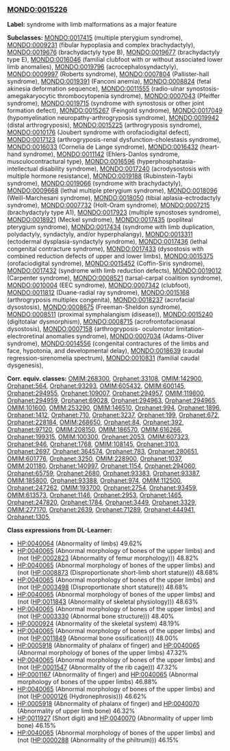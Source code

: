 
### [MONDO:0015226](http://purl.obolibrary.org/obo/MONDO_0015226)
**Label:** syndrome with limb malformations as a major feature

**Subclasses:** [MONDO:0017415](http://purl.obolibrary.org/obo/MONDO_0017415) (multiple pterygium syndrome), [MONDO:0009231](http://purl.obolibrary.org/obo/MONDO_0009231) (fibular hypoplasia and complex brachydactyly), [MONDO:0019676](http://purl.obolibrary.org/obo/MONDO_0019676) (brachydactyly type B), [MONDO:0019677](http://purl.obolibrary.org/obo/MONDO_0019677) (brachydactyly type E), [MONDO:0016046](http://purl.obolibrary.org/obo/MONDO_0016046) (familial clubfoot with or without associated lower limb anomalies), [MONDO:0019796](http://purl.obolibrary.org/obo/MONDO_0019796) (acrocephalosyndactyly), [MONDO:0009997](http://purl.obolibrary.org/obo/MONDO_0009997) (Roberts syndrome), [MONDO:0007804](http://purl.obolibrary.org/obo/MONDO_0007804) (Pallister-hall syndrome), [MONDO:0019391](http://purl.obolibrary.org/obo/MONDO_0019391) (Fanconi anemia), [MONDO:0008824](http://purl.obolibrary.org/obo/MONDO_0008824) (fetal akinesia deformation sequence), [MONDO:0011555](http://purl.obolibrary.org/obo/MONDO_0011555) (radio-ulnar synostosis-amegakaryocytic thrombocytopenia syndrome), [MONDO:0007043](http://purl.obolibrary.org/obo/MONDO_0007043) (Pfeiffer syndrome), [MONDO:0019715](http://purl.obolibrary.org/obo/MONDO_0019715) (syndrome with synostosis or other joint formation defect), [MONDO:0015267](http://purl.obolibrary.org/obo/MONDO_0015267) (Feingold syndrome), [MONDO:0017049](http://purl.obolibrary.org/obo/MONDO_0017049) (hypomyelination neuropathy-arthrogryposis syndrome), [MONDO:0019942](http://purl.obolibrary.org/obo/MONDO_0019942) (distal arthrogryposis), [MONDO:0015225](http://purl.obolibrary.org/obo/MONDO_0015225) (arthrogryposis syndrome), [MONDO:0010176](http://purl.obolibrary.org/obo/MONDO_0010176) (Joubert syndrome with orofaciodigital defect), [MONDO:0017123](http://purl.obolibrary.org/obo/MONDO_0017123) (arthrogryposis-renal dysfunction-cholestasis syndrome), [MONDO:0016033](http://purl.obolibrary.org/obo/MONDO_0016033) (Cornelia de Lange syndrome), [MONDO:0016432](http://purl.obolibrary.org/obo/MONDO_0016432) (heart-hand syndrome), [MONDO:0011142](http://purl.obolibrary.org/obo/MONDO_0011142) (Ehlers-Danlos syndrome, musculocontractural type), [MONDO:0016596](http://purl.obolibrary.org/obo/MONDO_0016596) (hyperphosphatasia-intellectual disability syndrome), [MONDO:0017240](http://purl.obolibrary.org/obo/MONDO_0017240) (acrodysostosis with multiple hormone resistance), [MONDO:0019188](http://purl.obolibrary.org/obo/MONDO_0019188) (Rubinstein-Taybi syndrome), [MONDO:0019066](http://purl.obolibrary.org/obo/MONDO_0019066) (syndrome with brachydactyly), [MONDO:0009668](http://purl.obolibrary.org/obo/MONDO_0009668) (lethal multiple pterygium syndrome), [MONDO:0018096](http://purl.obolibrary.org/obo/MONDO_0018096) (Weill-Marchesani syndrome), [MONDO:0018050](http://purl.obolibrary.org/obo/MONDO_0018050) (tibial aplasia-ectrodactyly syndrome), [MONDO:0007732](http://purl.obolibrary.org/obo/MONDO_0007732) (Holt-Oram syndrome), [MONDO:0007215](http://purl.obolibrary.org/obo/MONDO_0007215) (brachydactyly type A1), [MONDO:0017923](http://purl.obolibrary.org/obo/MONDO_0017923) (multiple synostoses syndrome), [MONDO:0018921](http://purl.obolibrary.org/obo/MONDO_0018921) (Meckel syndrome), [MONDO:0017435](http://purl.obolibrary.org/obo/MONDO_0017435) (popliteal pterygium syndrome), [MONDO:0017434](http://purl.obolibrary.org/obo/MONDO_0017434) (syndrome with limb duplication, polydactyly, syndactyly, and/or hyperphalangy), [MONDO:0013311](http://purl.obolibrary.org/obo/MONDO_0013311) (ectodermal dysplasia-syndactyly syndrome), [MONDO:0017436](http://purl.obolibrary.org/obo/MONDO_0017436) (lethal congenital contracture syndrome), [MONDO:0017433](http://purl.obolibrary.org/obo/MONDO_0017433) (dysostosis with combined reduction defects of upper and lower limbs), [MONDO:0015375](http://purl.obolibrary.org/obo/MONDO_0015375) (orofaciodigital syndrome), [MONDO:0015452](http://purl.obolibrary.org/obo/MONDO_0015452) (Coffin-Siris syndrome), [MONDO:0017432](http://purl.obolibrary.org/obo/MONDO_0017432) (syndrome with limb reduction defects), [MONDO:0019012](http://purl.obolibrary.org/obo/MONDO_0019012) (Carpenter syndrome), [MONDO:0008521](http://purl.obolibrary.org/obo/MONDO_0008521) (tarsal-carpal coalition syndrome), [MONDO:0010004](http://purl.obolibrary.org/obo/MONDO_0010004) (EEC syndrome), [MONDO:0007342](http://purl.obolibrary.org/obo/MONDO_0007342) (clubfoot), [MONDO:0011812](http://purl.obolibrary.org/obo/MONDO_0011812) (Duane-radial ray syndrome), [MONDO:0015168](http://purl.obolibrary.org/obo/MONDO_0015168) (arthrogryposis multiplex congenita), [MONDO:0018237](http://purl.obolibrary.org/obo/MONDO_0018237) (acrofacial dysostosis), [MONDO:0008675](http://purl.obolibrary.org/obo/MONDO_0008675) (Freeman-Sheldon syndrome), [MONDO:0008511](http://purl.obolibrary.org/obo/MONDO_0008511) (proximal symphalangism (disease)), [MONDO:0015240](http://purl.obolibrary.org/obo/MONDO_0015240) (digitotalar dysmorphism), [MONDO:0008715](http://purl.obolibrary.org/obo/MONDO_0008715) (acrofrontofacionasal dysostosis), [MONDO:0007158](http://purl.obolibrary.org/obo/MONDO_0007158) (arthrogryposis- oculomotor limitation-electroretinal anomalies syndrome), [MONDO:0007034](http://purl.obolibrary.org/obo/MONDO_0007034) (Adams-Oliver syndrome), [MONDO:0014556](http://purl.obolibrary.org/obo/MONDO_0014556) (congenital contractures of the limbs and face, hypotonia, and developmental delay), [MONDO:0018639](http://purl.obolibrary.org/obo/MONDO_0018639) (caudal regression-sirenomelia spectrum), [MONDO:0010831](http://purl.obolibrary.org/obo/MONDO_0010831) (familial caudal dysgenesis), 

**Corr. equiv. classes:** [OMIM:268300](http://purl.obolibrary.org/obo/OMIM_268300), [Orphanet:33108](http://www.orpha.net/ORDO/Orphanet_33108), [OMIM:142900](http://purl.obolibrary.org/obo/OMIM_142900), [Orphanet:564](http://www.orpha.net/ORDO/Orphanet_564), [Orphanet:93293](http://www.orpha.net/ORDO/Orphanet_93293), [OMIM:605432](http://purl.obolibrary.org/obo/OMIM_605432), [OMIM:600145](http://purl.obolibrary.org/obo/OMIM_600145), [Orphanet:294955](http://www.orpha.net/ORDO/Orphanet_294955), [Orphanet:109007](http://www.orpha.net/ORDO/Orphanet_109007), [Orphanet:294957](http://www.orpha.net/ORDO/Orphanet_294957), [OMIM:119800](http://purl.obolibrary.org/obo/OMIM_119800), [Orphanet:294959](http://www.orpha.net/ORDO/Orphanet_294959), [Orphanet:69028](http://www.orpha.net/ORDO/Orphanet_69028), [Orphanet:294963](http://www.orpha.net/ORDO/Orphanet_294963), [Orphanet:294965](http://www.orpha.net/ORDO/Orphanet_294965), [OMIM:101600](http://purl.obolibrary.org/obo/OMIM_101600), [OMIM:253290](http://purl.obolibrary.org/obo/OMIM_253290), [OMIM:146510](http://purl.obolibrary.org/obo/OMIM_146510), [Orphanet:994](http://www.orpha.net/ORDO/Orphanet_994), [Orphanet:1896](http://www.orpha.net/ORDO/Orphanet_1896), [Orphanet:1412](http://www.orpha.net/ORDO/Orphanet_1412), [Orphanet:710](http://www.orpha.net/ORDO/Orphanet_710), [Orphanet:3237](http://www.orpha.net/ORDO/Orphanet_3237), [Orphanet:199](http://www.orpha.net/ORDO/Orphanet_199), [Orphanet:672](http://www.orpha.net/ORDO/Orphanet_672), [Orphanet:228184](http://www.orpha.net/ORDO/Orphanet_228184), [OMIM:268650](http://purl.obolibrary.org/obo/OMIM_268650), [Orphanet:84](http://www.orpha.net/ORDO/Orphanet_84), [Orphanet:392](http://www.orpha.net/ORDO/Orphanet_392), [Orphanet:97120](http://www.orpha.net/ORDO/Orphanet_97120), [OMIM:208150](http://purl.obolibrary.org/obo/OMIM_208150), [OMIM:186570](http://purl.obolibrary.org/obo/OMIM_186570), [OMIM:616266](http://purl.obolibrary.org/obo/OMIM_616266), [Orphanet:199315](http://www.orpha.net/ORDO/Orphanet_199315), [OMIM:100300](http://purl.obolibrary.org/obo/OMIM_100300), [Orphanet:2053](http://www.orpha.net/ORDO/Orphanet_2053), [OMIM:607323](http://purl.obolibrary.org/obo/OMIM_607323), [Orphanet:946](http://www.orpha.net/ORDO/Orphanet_946), [Orphanet:1768](http://www.orpha.net/ORDO/Orphanet_1768), [OMIM:108145](http://purl.obolibrary.org/obo/OMIM_108145), [Orphanet:3103](http://www.orpha.net/ORDO/Orphanet_3103), [Orphanet:2697](http://www.orpha.net/ORDO/Orphanet_2697), [Orphanet:364574](http://www.orpha.net/ORDO/Orphanet_364574), [Orphanet:783](http://www.orpha.net/ORDO/Orphanet_783), [Orphanet:280651](http://www.orpha.net/ORDO/Orphanet_280651), [OMIM:601776](http://purl.obolibrary.org/obo/OMIM_601776), [Orphanet:3250](http://www.orpha.net/ORDO/Orphanet_3250), [OMIM:228900](http://purl.obolibrary.org/obo/OMIM_228900), [Orphanet:1037](http://www.orpha.net/ORDO/Orphanet_1037), [OMIM:201180](http://purl.obolibrary.org/obo/OMIM_201180), [Orphanet:140997](http://www.orpha.net/ORDO/Orphanet_140997), [Orphanet:1154](http://www.orpha.net/ORDO/Orphanet_1154), [Orphanet:294060](http://www.orpha.net/ORDO/Orphanet_294060), [Orphanet:65759](http://www.orpha.net/ORDO/Orphanet_65759), [Orphanet:2680](http://www.orpha.net/ORDO/Orphanet_2680), [Orphanet:93383](http://www.orpha.net/ORDO/Orphanet_93383), [Orphanet:93387](http://www.orpha.net/ORDO/Orphanet_93387), [OMIM:185800](http://purl.obolibrary.org/obo/OMIM_185800), [Orphanet:93388](http://www.orpha.net/ORDO/Orphanet_93388), [Orphanet:974](http://www.orpha.net/ORDO/Orphanet_974), [OMIM:112500](http://purl.obolibrary.org/obo/OMIM_112500), [Orphanet:247262](http://www.orpha.net/ORDO/Orphanet_247262), [OMIM:193700](http://purl.obolibrary.org/obo/OMIM_193700), [Orphanet:2754](http://www.orpha.net/ORDO/Orphanet_2754), [Orphanet:93459](http://www.orpha.net/ORDO/Orphanet_93459), [OMIM:613573](http://purl.obolibrary.org/obo/OMIM_613573), [Orphanet:1146](http://www.orpha.net/ORDO/Orphanet_1146), [Orphanet:2953](http://www.orpha.net/ORDO/Orphanet_2953), [Orphanet:1465](http://www.orpha.net/ORDO/Orphanet_1465), [Orphanet:247820](http://www.orpha.net/ORDO/Orphanet_247820), [Orphanet:1784](http://www.orpha.net/ORDO/Orphanet_1784), [Orphanet:3449](http://www.orpha.net/ORDO/Orphanet_3449), [Orphanet:3329](http://www.orpha.net/ORDO/Orphanet_3329), [OMIM:277170](http://purl.obolibrary.org/obo/OMIM_277170), [Orphanet:2639](http://www.orpha.net/ORDO/Orphanet_2639), [Orphanet:71289](http://www.orpha.net/ORDO/Orphanet_71289), [Orphanet:444941](http://www.orpha.net/ORDO/Orphanet_444941), [Orphanet:1305](http://www.orpha.net/ORDO/Orphanet_1305), 

**Class expressions from DL-Learner:**

- [HP:0040064](http://purl.obolibrary.org/obo/HP_0040064) (Abnormality of limbs) 49.62%
- [HP:0040065](http://purl.obolibrary.org/obo/HP_0040065) (Abnormal morphology of bones of the upper limbs) and (not ([HP:0002823](http://purl.obolibrary.org/obo/HP_0002823) (Abnormality of femur morphology))) 48.82%
- [HP:0040065](http://purl.obolibrary.org/obo/HP_0040065) (Abnormal morphology of bones of the upper limbs) and (not ([HP:0008873](http://purl.obolibrary.org/obo/HP_0008873) (Disproportionate short-limb short stature))) 48.68%
- [HP:0040065](http://purl.obolibrary.org/obo/HP_0040065) (Abnormal morphology of bones of the upper limbs) and (not ([HP:0003498](http://purl.obolibrary.org/obo/HP_0003498) (Disproportionate short stature))) 48.68%
- [HP:0040065](http://purl.obolibrary.org/obo/HP_0040065) (Abnormal morphology of bones of the upper limbs) and (not ([HP:0011843](http://purl.obolibrary.org/obo/HP_0011843) (Abnormality of skeletal physiology))) 48.63%
- [HP:0040065](http://purl.obolibrary.org/obo/HP_0040065) (Abnormal morphology of bones of the upper limbs) and (not ([HP:0003330](http://purl.obolibrary.org/obo/HP_0003330) (Abnormal bone structure))) 48.40%
- [HP:0000924](http://purl.obolibrary.org/obo/HP_0000924) (Abnormality of the skeletal system) 48.19%
- [HP:0040065](http://purl.obolibrary.org/obo/HP_0040065) (Abnormal morphology of bones of the upper limbs) and (not ([HP:0011849](http://purl.obolibrary.org/obo/HP_0011849) (Abnormal bone ossification))) 48.00%
- [HP:0005918](http://purl.obolibrary.org/obo/HP_0005918) (Abnormality of phalanx of finger) and [HP:0040065](http://purl.obolibrary.org/obo/HP_0040065) (Abnormal morphology of bones of the upper limbs) 47.32%
- [HP:0040065](http://purl.obolibrary.org/obo/HP_0040065) (Abnormal morphology of bones of the upper limbs) and (not ([HP:0001547](http://purl.obolibrary.org/obo/HP_0001547) (Abnormality of the rib cage))) 47.32%
- [HP:0001167](http://purl.obolibrary.org/obo/HP_0001167) (Abnormality of finger) and [HP:0040065](http://purl.obolibrary.org/obo/HP_0040065) (Abnormal morphology of bones of the upper limbs) 46.88%
- [HP:0040065](http://purl.obolibrary.org/obo/HP_0040065) (Abnormal morphology of bones of the upper limbs) and (not ([HP:0000126](http://purl.obolibrary.org/obo/HP_0000126) (Hydronephrosis))) 46.62%
- [HP:0005918](http://purl.obolibrary.org/obo/HP_0005918) (Abnormality of phalanx of finger) and [HP:0040070](http://purl.obolibrary.org/obo/HP_0040070) (Abnormality of upper limb bone) 46.32%
- [HP:0011927](http://purl.obolibrary.org/obo/HP_0011927) (Short digit) and [HP:0040070](http://purl.obolibrary.org/obo/HP_0040070) (Abnormality of upper limb bone) 46.15%
- [HP:0040065](http://purl.obolibrary.org/obo/HP_0040065) (Abnormal morphology of bones of the upper limbs) and (not ([HP:0000288](http://purl.obolibrary.org/obo/HP_0000288) (Abnormality of the philtrum))) 46.15%


